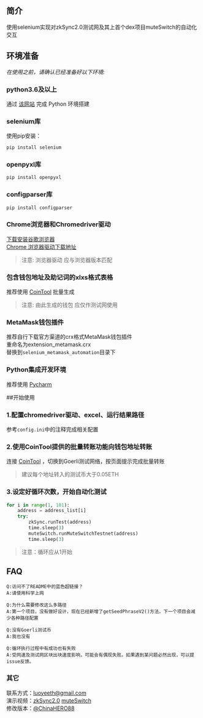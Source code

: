 ## 简介
使用selenium实现对zkSync2.0测试网及其上首个dex项目muteSwitch的自动化交互

## 环境准备
*在使用之前，请确认已经准备好以下环境:*  
### python3.6及以上  
通过 [该网站](https://www.runoob.com/python/python-install.html) 完成 Python 环境搭建

### selenium库  
使用pip安装：
```bash
pip install selenium
```

### openpyxl库  
```bash
pip install openpyxl
```

### configparser库
```bash
pip install configparser
```

### Chrome浏览器和Chromedriver驱动  
[下载安装谷歌浏览器](https://www.google.cn/chrome/)  
[Chrome 浏览器驱动下载地址](https://chromedriver.storage.googleapis.com/index.html)
>注意: 浏览器驱动 应与浏览器版本匹配  

### 包含钱包地址及助记词的xlxs格式表格
推荐使用 [CoinTool](https://cointool.app/createWallet/eth) 批量生成  
>注意: 由此生成的钱包 应仅作测试网使用  

### MetaMask钱包插件
推荐自行下载官方渠道的crx格式MetaMask钱包插件  
重命名为extension_metamask.crx  
替换到`selenium_metamask_automation`目录下  

### Python集成开发环境
推荐使用 [Pycharm](https://www.jetbrains.com/pycharm/)  

##开始使用  

### **1.配置chromedriver驱动、excel、运行结果路径**  
参考`config.ini`中的注释完成相关配置  

[comment]: <> (### **1.修改chromedriver驱动存放目录**  )

[comment]: <> (`zkSync2_run_test.py`中`driver_path`)

[comment]: <> (```python)

[comment]: <> (def runTest&#40;filename, addr&#41;:)

[comment]: <> (    # 指定chromedriver路径)

[comment]: <> (    driver_path = '/Users/luoye/Downloads/tools/chromedriver')

[comment]: <> (```  )

[comment]: <> (`muteSwitch_run_test.py`中`driver_path`)

[comment]: <> (```python)

[comment]: <> (def runMuteSwitchTestnet&#40;filename, addr&#41;:)

[comment]: <> (    # 指定chromedriver路径)

[comment]: <> (    driver_path = '/Users/luoye/Downloads/tools/chromedriver')

[comment]: <> (```)

[comment]: <> (### **2.修改`Wallet`目录下`__init__.py`中excel路径**)

[comment]: <> (```python)

[comment]: <> (def getAddress&#40;filename&#41;:)

[comment]: <> (    if len&#40;filename&#41; == 0:)

[comment]: <> (        print&#40;'未指定地址文件'&#41;)

[comment]: <> (        return)

[comment]: <> (    # 用户地址路径，以xlsx格式保存)

[comment]: <> (    file = '/Users/luoye/Downloads/TestNetwork/' + filename)

[comment]: <> (    address_list = Excel&#40;file&#41;.getColValues&#40;1&#41;)

[comment]: <> (    return address_list)


[comment]: <> (def getSeedPhrase&#40;filename, address&#41;:)

[comment]: <> (    input_address = address)

[comment]: <> (    if len&#40;filename&#41; == 0:)

[comment]: <> (        print&#40;'未指定地址文件'&#41;)

[comment]: <> (        return)

[comment]: <> (    # 用户助记词路径，以xlsx格式保存，该路径由用户自行修改)

[comment]: <> (    file = '/Users/luoye/Downloads/TestNetwork/' + filename)

[comment]: <> (    address_list = Excel&#40;file&#41;.getColValues&#40;1&#41;)

[comment]: <> (    mnemonic_list = Excel&#40;file&#41;.getColValues&#40;3&#41;)

[comment]: <> (```)

[comment]: <> (### **3.修改运行完成时截图存放路径**  )

[comment]: <> (在`zkSync2_run_test.py`和`muteSwitch_run_test.py`查找  )

[comment]: <> (*get_screenshot_as_file* 并修改)

[comment]: <> (```python)

[comment]: <> (driver.get_screenshot_as_file&#40;'/Users/luoye/Downloads/TestNetwork/zkSync2/' + address + '.png'&#41;)

[comment]: <> (```)

[comment]: <> (```python)

[comment]: <> (driver.get_screenshot_as_file&#40;)

[comment]: <> (                    '/Users/luoye/Downloads/TestNetwork/zkSync2/muteSwitch/' + addr + '.png'&#41;)

[comment]: <> (```)

[comment]: <> (### **4.修改`run_full_test.py`文件中Excel名及执行结果保存路径**  )

[comment]: <> (```python)

[comment]: <> (filename = '20220317_eth_zkSync_muteSwitch_100.xlsx')

[comment]: <> (address_list = wallet.getAddress&#40;filename&#41;)

[comment]: <> (result = open&#40;'/Users/luoye/Downloads/TestNetwork/zkSync2/full/result.txt', mode='a', encoding='utf-8'&#41;)

[comment]: <> (```)
### **2.使用CoinTool提供的批量转账功能向钱包地址转账**  
连接 [CoinTool](https://cointool.app/multiSender/eth) ，切换到Goerli测试网络，按页面提示完成批量转账
>建议每个地址转入的测试币大于0.05ETH  

### **3.设定好循环次数，开始自动化测试**
```python
for i in range(1, 101):
    address = address_list[i]
    try:
        zkSync.runTest(address)
        time.sleep(3)
        muteSwitch.runMuteSwitchTestnet(address)
        time.sleep(3)
```
>注意：循环应从1开始
## FAQ
```
Q:访问不了README中的蓝色超链接？  
A:请使用科学上网
```
```
Q:为什么需要修改这么多路径
A:第一个项目，没有做好设计，现在已经新增了getSeedPhraseV2()方法，下一个项目会减少各种路径配置
```
```
Q:没有Goerli测试币
A:我也没有
```
```
Q:循环执行过程中有成功也有失败
A:受网速及测试网区块出块速度影响，可能会有偶现失败。如果遇到某问题必然出现，可以提issue反馈。
```
### 其它  
联系方式：luoyeeth@gmail.com  
演示视频：[zkSync2.0](https://www.bilibili.com/video/BV13i4y1C79m) [muteSwitch](https://www.bilibili.com/video/BV1Sr4y1B7VV)  
修改版本：[@ChinaHERO88](https://twitter.com/ChinaHERO88/status/1505815806810427395?s=20&t=ED6LNMyNWnLZ-wa3KanFYA)
